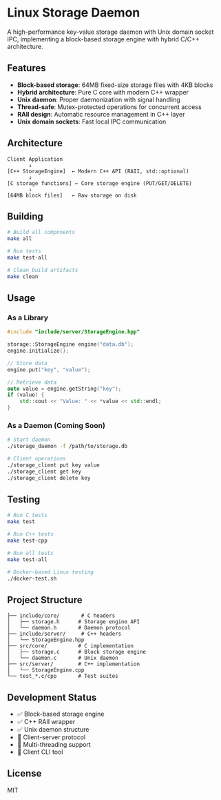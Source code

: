 # Linux Storage Daemon

A high-performance key-value storage daemon with Unix domain socket IPC, implementing a block-based storage engine with hybrid C/C++ architecture.

## Features

- **Block-based storage**: 64MB fixed-size storage files with 4KB blocks
- **Hybrid architecture**: Pure C core with modern C++ wrapper
- **Unix daemon**: Proper daemonization with signal handling
- **Thread-safe**: Mutex-protected operations for concurrent access
- **RAII design**: Automatic resource management in C++ layer
- **Unix domain sockets**: Fast local IPC communication

## Architecture

```
Client Application
       ↓
[C++ StorageEngine]  ← Modern C++ API (RAII, std::optional)
       ↓
[C storage functions] ← Core storage engine (PUT/GET/DELETE)
       ↓
[64MB block files]   ← Raw storage on disk
```

## Building

```bash
# Build all components
make all

# Run tests
make test-all

# Clean build artifacts
make clean
```

## Usage

### As a Library

```cpp
#include "include/server/StorageEngine.hpp"

storage::StorageEngine engine("data.db");
engine.initialize();

// Store data
engine.put("key", "value");

// Retrieve data
auto value = engine.getString("key");
if (value) {
    std::cout << "Value: " << *value << std::endl;
}
```

### As a Daemon (Coming Soon)

```bash
# Start daemon
./storage_daemon -f /path/to/storage.db

# Client operations
./storage_client put key value
./storage_client get key
./storage_client delete key
```

## Testing

```bash
# Run C tests
make test

# Run C++ tests
make test-cpp

# Run all tests
make test-all

# Docker-based Linux testing
./docker-test.sh
```

## Project Structure

```
├── include/core/       # C headers
│   ├── storage.h      # Storage engine API
│   └── daemon.h       # Daemon protocol
├── include/server/     # C++ headers
│   └── StorageEngine.hpp
├── src/core/          # C implementation
│   ├── storage.c      # Block storage engine
│   └── daemon.c       # Unix daemon
├── src/server/        # C++ implementation
│   └── StorageEngine.cpp
└── test_*.c/cpp       # Test suites
```

## Development Status

- ✅ Block-based storage engine
- ✅ C++ RAII wrapper
- ✅ Unix daemon structure
- 🚧 Client-server protocol
- 🚧 Multi-threading support
- 🚧 Client CLI tool

## License

MIT